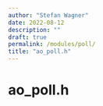 ```yaml
---
author: "Stefan Wagner"
date: 2022-08-12
description: ""
draft: true
permalink: /modules/poll/
title: "ao_poll.h"
---
```


# ao_poll.h
